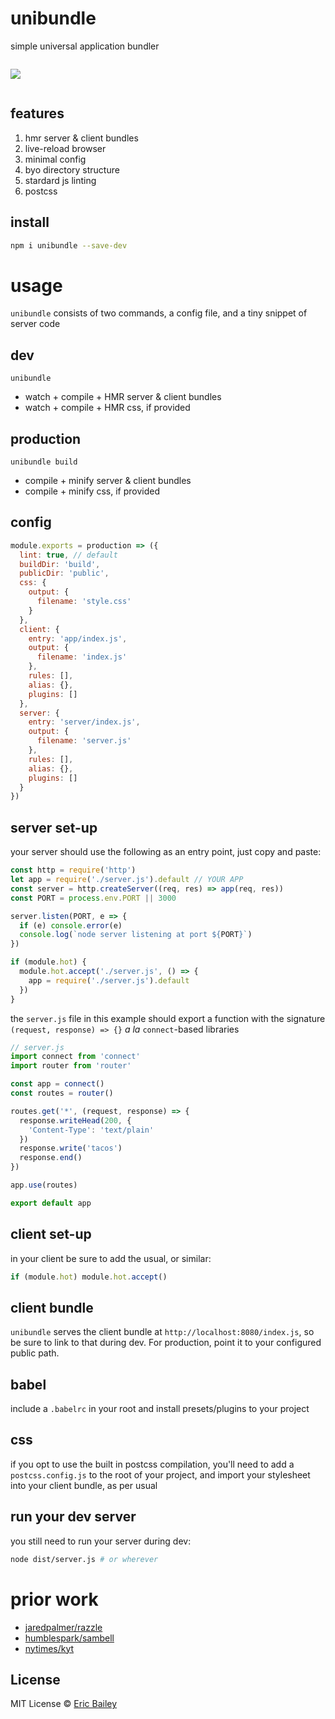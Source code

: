 # unibundle
simple universal application bundler

<img src='https://raw.githubusercontent.com/estrattonbailey/unibundle/master/unibundle.gif' style='max-width: 600px; margin: 1em 0;' />

## features
1. hmr server & client bundles
2. live-reload browser
2. minimal config
3. byo directory structure
4. stardard js linting
5. postcss

## install
```bash
npm i unibundle --save-dev
```

# usage
`unibundle` consists of two commands, a config file, and a tiny snippet of server
code

## dev
```
unibundle
```
- watch + compile + HMR server & client bundles
- watch + compile + HMR css, if provided

## production
```
unibundle build
```
- compile + minify server & client bundles
- compile + minify css, if provided

## config
```javascript
module.exports = production => ({
  lint: true, // default
  buildDir: 'build',
  publicDir: 'public',
  css: {
    output: {
      filename: 'style.css'
    }
  },
  client: {
    entry: 'app/index.js',
    output: {
      filename: 'index.js'
    },
    rules: [],
    alias: {},
    plugins: []
  },
  server: {
    entry: 'server/index.js',
    output: {
      filename: 'server.js'
    },
    rules: [],
    alias: {},
    plugins: []
  }
})
```

## server set-up
your server should use the following as an entry point, just copy and paste:
```javascript
const http = require('http')
let app = require('./server.js').default // YOUR APP
const server = http.createServer((req, res) => app(req, res))
const PORT = process.env.PORT || 3000

server.listen(PORT, e => {
  if (e) console.error(e)
  console.log(`node server listening at port ${PORT}`)
})

if (module.hot) {
  module.hot.accept('./server.js', () => {
    app = require('./server.js').default
  })
}
```
the `server.js` file in this example should export a function with the signature
`(request, response) => {}` *a la* `connect`-based libraries
```javascript
// server.js
import connect from 'connect'
import router from 'router'

const app = connect()
const routes = router()

routes.get('*', (request, response) => {
  response.writeHead(200, {
    'Content-Type': 'text/plain'
  })
  response.write('tacos')
  response.end()
})

app.use(routes)

export default app
```

## client set-up
in your client be sure to add the usual, or similar:
```javascript
if (module.hot) module.hot.accept()
```

## client bundle
`unibundle` serves the client bundle at `http://localhost:8080/index.js`, so be
sure to link to that during dev. For production, point it to your configured
public path.

## babel
include a `.babelrc` in your root and install presets/plugins to your project

## css
if you opt to use the built in postcss compilation, you'll need to add a
  `postcss.config.js` to the root of your project, and import your stylesheet
  into your client bundle, as per usual

## run your dev server
you still need to run your server during dev:
```bash
node dist/server.js # or wherever
```

# prior work
- [jaredpalmer/razzle](https://github.com/jaredpalmer/razzle)
- [humblespark/sambell](https://github.com/humblespark/sambell)
- [nytimes/kyt](https://github.com/nytimes/kyt)

## License
MIT License © [Eric Bailey](https://estrattonbailey.com)
